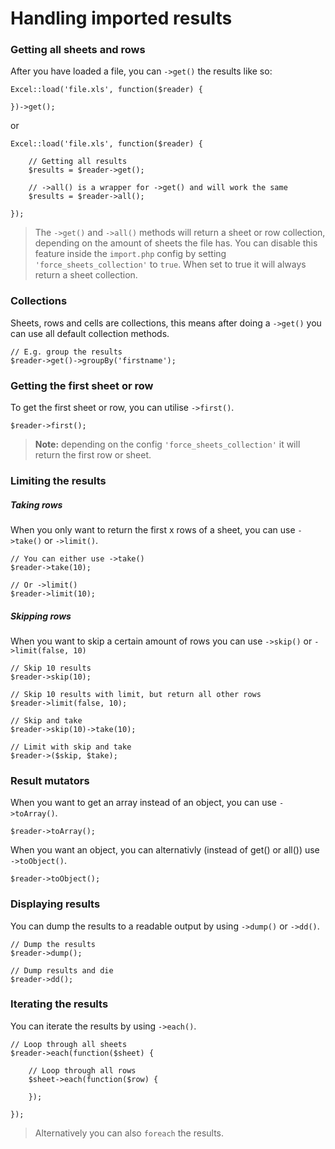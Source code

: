 # Handling imported results

### Getting all sheets and rows

After you have loaded a file, you can `->get()` the results like so:

    Excel::load('file.xls', function($reader) {

    })->get();

or

    Excel::load('file.xls', function($reader) {

        // Getting all results
        $results = $reader->get();

        // ->all() is a wrapper for ->get() and will work the same
        $results = $reader->all();

    });

> The `->get()` and `->all()` methods will return a sheet or row collection, depending on the amount of sheets the file has. You can disable this feature inside the `import.php` config by setting `'force_sheets_collection'` to `true`. When set to true it will always return a sheet collection.

### Collections

Sheets, rows and cells are collections, this means after doing a `->get()` you can use all default collection methods.

    // E.g. group the results
    $reader->get()->groupBy('firstname');

### Getting the first sheet or row

To get the first sheet or row, you can utilise `->first()`.

    $reader->first();

> **Note:** depending on the config `'force_sheets_collection'` it will return the first row or sheet.

### Limiting the results

##### Taking rows

When you only want to return the first x rows of a sheet, you can use `->take()` or `->limit()`.

    // You can either use ->take()
    $reader->take(10);

    // Or ->limit()
    $reader->limit(10);

##### Skipping rows

When you want to skip a certain amount of rows you can use `->skip()` or `->limit(false, 10)`

    // Skip 10 results
    $reader->skip(10);

    // Skip 10 results with limit, but return all other rows
    $reader->limit(false, 10);

    // Skip and take
    $reader->skip(10)->take(10);

    // Limit with skip and take
    $reader->($skip, $take);

### Result mutators

When you want to get an array instead of an object, you can use `->toArray()`.

    $reader->toArray();

When you want an object, you can alternativly (instead of get() or all()) use `->toObject()`.

    $reader->toObject();

### Displaying results

You can dump the results to a readable output by using `->dump()` or `->dd()`.

    // Dump the results
    $reader->dump();

    // Dump results and die
    $reader->dd();

### Iterating the results

You can iterate the results by using `->each()`.

    // Loop through all sheets
    $reader->each(function($sheet) {

        // Loop through all rows
        $sheet->each(function($row) {

        });

    });

> Alternatively you can also `foreach` the results.
